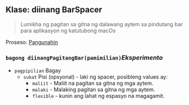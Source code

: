 ## Klase: diinang BarSpacer

> Lumikha ng pagitan sa gitna ng dalawang aytem sa pindutang bar para aplikasyon ng katutubong macOs

Proseso: [Pangunahin](../tutorial/quick-start.md#main-process)

### `bagong diinangPagitangBar(pamimilian)`*Eksperimento*

* `pagpipilian` Bagay 
  * `sukat` Pisi (opsyonal) - laki ng spacer, posibleng values ay: 
    * `maliit` - Maliit na pagitan sa gitna ng mga aytem.
    * `malaki` - Malaking pagitan sa gitna ng mga aytem.
    * `flexible` - kunin ang lahat ng espasyo na magagamit.